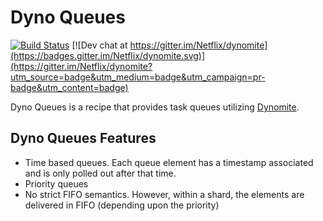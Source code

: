 # Dyno Queues
[![Build Status](https://travis-ci.org/Netflix/dyno-queues.svg)](https://travis-ci.org/Netflix/dyno-queues)
[![Dev chat at https://gitter.im/Netflix/dynomite](https://badges.gitter.im/Netflix/dynomite.svg)](https://gitter.im/Netflix/dynomite?utm_source=badge&utm_medium=badge&utm_campaign=pr-badge&utm_content=badge)
 
Dyno Queues is a recipe that provides task queues utilizing [Dynomite](https://github.com/Netflix/dynomite).
 

## Dyno Queues Features

+ Time based queues.  Each queue element has a timestamp associated and is only polled out after that time.
+ Priority queues
+ No strict FIFO semantics.  However, within a shard, the elements are delivered in FIFO (depending upon the priority) 
